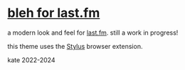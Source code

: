 # [bleh for last.fm](https://cutensilly.org/bleh/fm)

a modern look and feel for [last.fm](https://last.fm). still a work in progress!

this theme uses the [Stylus](https://github.com/openstyles/stylus#releases) browser extension.

kate 2022-2024
